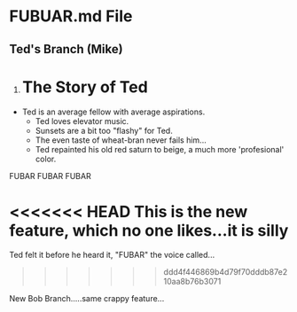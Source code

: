 # FUBUAR.md File

## Ted's Branch (Mike)

1. # The Story of Ted
  + Ted is an average fellow with average aspirations.
    + Ted loves elevator music.
    + Sunsets are a bit too "flashy" for Ted.
    + The even taste of wheat-bran never fails him...
    + Ted repainted his old red saturn to beige, a much more 'profesional' color.

FUBAR FUBAR FUBAR

<<<<<<< HEAD
This is the new feature, which no one likes...it is silly
=======
Ted felt it before he heard it, "FUBAR" the voice called...
>>>>>>> ddd4f446869b4d79f70dddb87e210aa8b76b3071

New Bob Branch.....same crappy feature...